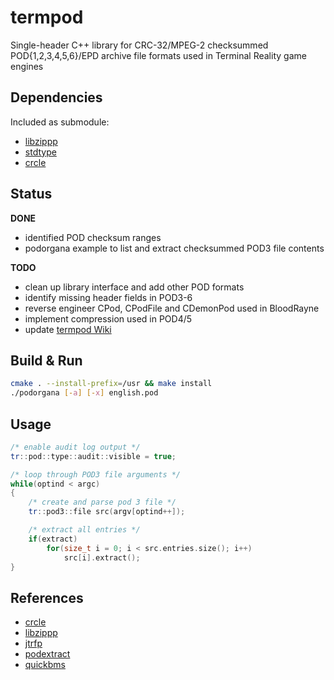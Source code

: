 # termpod
Single-header C++ library for CRC-32/MPEG-2 checksummed POD{1,2,3,4,5,6}/EPD archive file formats used in Terminal Reality game engines

## Dependencies

Included as submodule:

- [libzippp](http://github.com/ctabin/libzippp)
- [stdtype](http://github.com/jopadan/stdtype)
- [crcle](http://github.com/jopadan/crcle)

## Status

**DONE**

- identified POD checksum ranges
- podorgana example to list and extract checksummed POD3 file contents

**TODO**

- clean up library interface and add other POD formats
- identify missing header fields in POD3-6
- reverse engineer CPod, CPodFile and CDemonPod used in BloodRayne
- implement compression used in POD4/5
- update [termpod Wiki](https://github.com/jopadan/termpod/wiki)

## Build & Run

```sh
cmake . --install-prefix=/usr && make install
./podorgana [-a] [-x] english.pod
```

## Usage

```cpp
/* enable audit log output */
tr::pod::type::audit::visible = true;

/* loop through POD3 file arguments */
while(optind < argc)
{
    /* create and parse pod 3 file */
    tr::pod3::file src(argv[optind++]);

    /* extract all entries */
    if(extract)
        for(size_t i = 0; i < src.entries.size(); i++)
		    src[i].extract();
}
```

## References
- [crcle](https://github.com/jopadan/crcle)
- [libzippp](https://github.com/ctabin/libzippp)
- [jtrfp](https://github.com/jtrfp/jtrfp)
- [podextract](https://github.com/ghoost82/podextract)
- [quickbms](https://aluigi.altervista.org/quickbms.htm)
